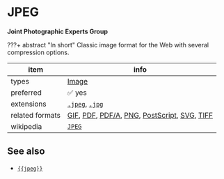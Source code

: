 

# JPEG

**Joint Photographic Experts Group**

???+ abstract "In short"
    Classic image format for the Web with several compression options.

item | info
--- | ---
types | [Image](../dataTypes/image.md)
preferred | ✅ yes
extensions | [`.jpeg`](../extensions/jpeg.md), [`.jpg`](../extensions/jpg.md)
related formats | [GIF](../fileFormats/gif.md), [PDF](../fileFormats/pdf.md), [PDF/A](../fileFormats/pdfa.md), [PNG](../fileFormats/png.md), [PostScript](../fileFormats/postscript.md), [SVG](../fileFormats/svg.md), [TIFF](../fileFormats/tiff.md)
wikipedia | [`JPEG`]({{wikipedia}}/JPEG)



## See also
*   [`{{jpeg}}`]({{jpeg}})



